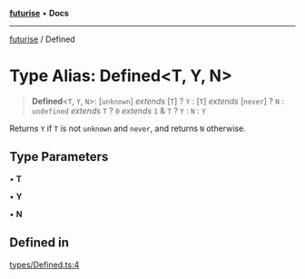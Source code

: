 [**futurise**](../README.md) • **Docs**

***

[futurise](../README.md) / Defined

# Type Alias: Defined\<T, Y, N\>

> **Defined**\<`T`, `Y`, `N`\>: [`unknown`] *extends* [`T`] ? `Y` : [`T`] *extends* [`never`] ? `N` : `undefined` *extends* `T` ? `0` *extends* `1` & `T` ? `Y` : `N` : `Y`

Returns `Y` if `T` is not `unknown` and `never`, and returns `N` otherwise.

## Type Parameters

• **T**

• **Y**

• **N**

## Defined in

[types/Defined.ts:4](https://github.com/nevoland/futurise/blob/f004fb130ed2cfd337ed99b8ab01ee1b07fb6a02/lib/types/Defined.ts#L4)
